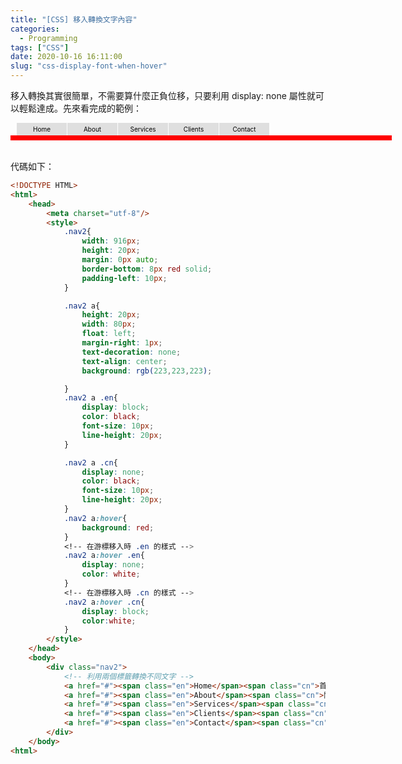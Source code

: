 ```yaml
---
title: "[CSS] 移入轉換文字內容"
categories:
  - Programming
tags: ["CSS"]
date: 2020-10-16 16:11:00
slug: "css-display-font-when-hover"
---
```


移入轉換其實很簡單，不需要算什麼正負位移，只要利用 display: none 屬性就可以輕鬆達成。先來看完成的範例：

<!--more-->

<head>
<style>
.nav2{
    width: 600px;
    height: 20px;
    margin: 0px auto;
    border-bottom: 8px red solid;
    padding-left: 10px;
}
.nav2 a{
    height: 20px;
    width: 80px;
    float: left;
    margin-right: 1px;
    text-decoration: none;
    text-align: center;
    background: rgb(223,223,223);
}
.nav2 a .en{
    display: block;
    color: black;
    font-size: 10px;
    line-height: 20px;
}
.nav2 a .cn{
    display: none;
    color: black;
    font-size: 10px;
    line-height: 20px;
}
.nav2 a:hover{
    background: red;
}
.nav2 a:hover .en{
    display: none;
    color: white;
}
.nav2 a:hover .cn{
    display: block;
    color:white;
}
</style>
</head>
<div class="nav2">
    <a href="#"><span class="en">Home</span><span class="cn">首頁</span></a>
    <a href="#"><span class="en">About</span><span class="cn">關於</a>
    <a href="#"><span class="en">Services</span><span class="cn">服務</a>
    <a href="#"><span class="en">Clients</span><span class="cn">客戶</a>
    <a href="#"><span class="en">Contact</span><span class="cn">聯絡</span></a>
</div>
      
<br>

代碼如下：

```html
<!DOCTYPE HTML>
<html>
    <head>
        <meta charset="utf-8"/>
        <style>
            .nav2{
                width: 916px;
                height: 20px;
                margin: 0px auto;
                border-bottom: 8px red solid;
                padding-left: 10px;
            }

            .nav2 a{
                height: 20px;
                width: 80px;
                float: left;
                margin-right: 1px;
                text-decoration: none;
                text-align: center;
                background: rgb(223,223,223);

            }
            .nav2 a .en{
                display: block;
                color: black;
                font-size: 10px;
                line-height: 20px;
            }

            .nav2 a .cn{
                display: none;
                color: black;
                font-size: 10px;
                line-height: 20px;
            }
            .nav2 a:hover{
                background: red;
            }
			<!-- 在游標移入時 .en 的樣式 -->
            .nav2 a:hover .en{
                display: none;
                color: white;
            }
			<!-- 在游標移入時 .cn 的樣式 -->
            .nav2 a:hover .cn{
                display: block;
                color:white;
            }
        </style>
    </head>
    <body>
        <div class="nav2">
            <!-- 利用兩個標籤轉換不同文字 -->
            <a href="#"><span class="en">Home</span><span class="cn">首頁</span></a>
            <a href="#"><span class="en">About</span><span class="cn">關於</a>
            <a href="#"><span class="en">Services</span><span class="cn">服務</a>
            <a href="#"><span class="en">Clients</span><span class="cn">客戶</a>
            <a href="#"><span class="en">Contact</span><span class="cn">聯絡</span></a>
        </div>
    </body>
<html>
```
